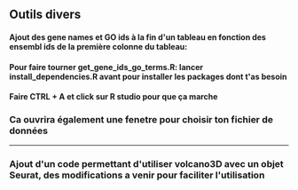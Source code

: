 ## Outils divers

#### Ajout des gene names et GO ids à la fin d'un tableau en fonction des ensembl ids de la première colonne du tableau:

#### Pour faire tourner get_gene_ids_go_terms.R: lancer install_dependencies.R avant pour installer les packages dont t'as besoin

#### Faire CTRL + A et click sur R studio pour que ça marche

### Ca ouvrira également une fenetre pour choisir ton fichier de données 

------------------------------------------------------------------------------------------------------------------------------

### Ajout d'un code permettant d'utiliser volcano3D avec un objet Seurat, des modifications a venir pour faciliter l'utilisation
